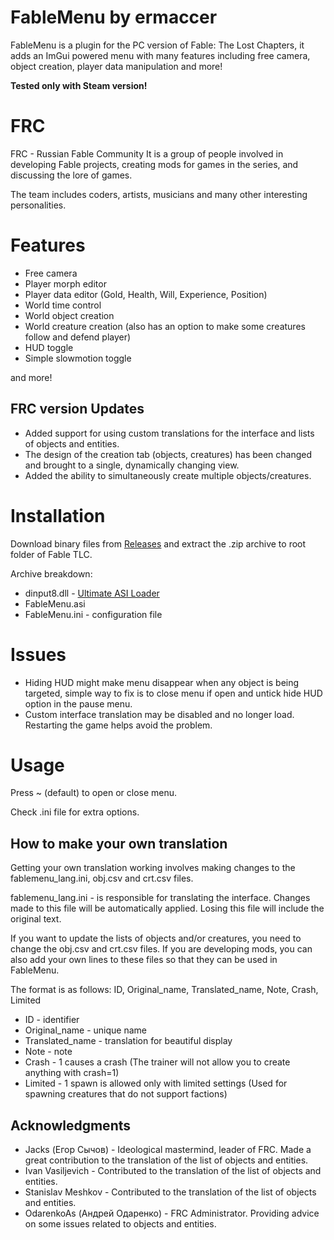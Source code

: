 # FableMenu by ermaccer

FableMenu is a plugin for the PC version of Fable: The Lost Chapters, it adds an ImGui powered menu with many features including free camera, object creation, player data manipulation and more!

**Tested only with Steam version!**

# FRC

FRC - Russian Fable Community
It is a group of people involved in developing Fable projects, creating mods for games in the series, and discussing the lore of games.

The team includes coders, artists, musicians and many other interesting personalities.


# Features

- Free camera
- Player morph editor
- Player data editor (Gold, Health, Will, Experience, Position)
- World time control
- World object creation
- World creature creation (also has an option to make some creatures follow and defend player)
- HUD toggle
- Simple slowmotion toggle

and more!

## FRC version Updates

- Added support for using custom translations for the interface and lists of objects and entities.
- The design of the creation tab (objects, creatures) has been changed and brought to a single, dynamically changing view.
- Added the ability to simultaneously create multiple objects/creatures.

# Installation

Download binary files from [Releases](https://github.com/AGLamake/FableMenu/releases) and extract the .zip
archive to root folder of Fable TLC.

Archive breakdown:

 - dinput8.dll - [Ultimate ASI Loader](https://github.com/ThirteenAG/Ultimate-ASI-Loader/)
 - FableMenu.asi 
 - FableMenu.ini - configuration file

# Issues
- Hiding HUD might make menu disappear when any object is being targeted, simple way to fix is to close menu if open and untick hide HUD option in the pause menu.
- Custom interface translation may be disabled and no longer load. Restarting the game helps avoid the problem.

# Usage

Press ~ (default) to open or close menu.

Check .ini file for extra options.


## How to make your own translation

Getting your own translation working involves making changes to the fablemenu_lang.ini, obj.csv and crt.csv files.

fablemenu_lang.ini - is responsible for translating the interface.
Changes made to this file will be automatically applied.
Losing this file will include the original text.

If you want to update the lists of objects and/or creatures, you need to change the obj.csv and crt.csv files.
If you are developing mods, you can also add your own lines to these files so that they can be used in FableMenu.

The format is as follows:
ID, Original_name, Translated_name, Note, Crash, Limited
- ID - identifier
- Original_name - unique name
- Translated_name - translation for beautiful display
- Note - note
- Crash - 1 causes a crash (The trainer will not allow you to create anything with crash=1)
- Limited - 1 spawn is allowed only with limited settings (Used for spawning creatures that do not support factions)

## Acknowledgments

- Jacks (Егор Сычов) - Ideological mastermind, leader of FRC. Made a great contribution to the translation of the list of objects and entities.
- Ivan Vasiljevich - Contributed to the translation of the list of objects and entities.
- Stanislav Meshkov - Contributed to the translation of the list of objects and entities.
- OdarenkoAs (Андрей Одаренко) - FRC Administrator. Providing advice on some issues related to objects and entities.

